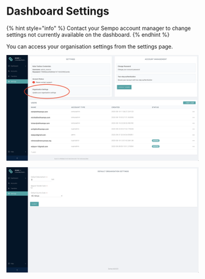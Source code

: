 # Dashboard Settings

{% hint style="info" %}
Contact your Sempo account manager to change settings not currently available on the dashboard.
{% endhint %}

You can access your organisation settings from the settings page.

![Step 1: Settings Page](../../.gitbook/assets/screen-shot-2020-09-11-at-7.06.06-am.png)

![Step 2: Organisation Settings](../../.gitbook/assets/screen-shot-2020-09-11-at-7.05.57-am.png)

